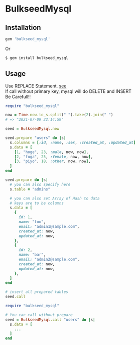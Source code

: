 # BulkseedMysql

## Installation

```ruby
gem 'bulkseed_mysql'
```

Or

```bash
$ gem install bulkseed_mysql
```

## Usage

Use REPLACE Statement. [see](https://dev.mysql.com/doc/refman/5.6/en/replace.html)<br>
If call without primary key, mysql will do DELETE and INSERT<br>
Be Carefull!!

```ruby
require "bulkseed_mysql"

now = Time.now.to_s.split(" ").take(2).join(" ")
# => "2021-07-09 22:14:59"

seed = BulkseedMysql.new

seed.prepare "users" do |s|
  s.columns = [:id, :name, :sex, :created_at, :updated_at]
  s.data = [
    [1, "hoge", 23, :male, now, now],
    [2, "fuga", 25, :female, now, now],
    [3, "piyo", 18, :other, now, now],
  ]
end

seed.prepare do |s|
  # you can also specify here
  s.table = "admins"

  # you can also set Array of Hash to data
  # keys are to be columns
  s.data = [
    {
      id: 1,
      name: "foo",
      email: "admin1@sample.com",
      created_at: now,
      updated_at: now,
    },
    {
      id: 2,
      name: "bar",
      email: "admin2@sample.com",
      created_at: now,
      updated_at: now,
    },
  ]
end

# insert all prepared tables
seed.call
```

```ruby
require "bulkseed_mysql"

# You can call without prepare
seed = BulkseedMysql.call "users" do |s|
  s.data = [
    ...
  ]
end

```
